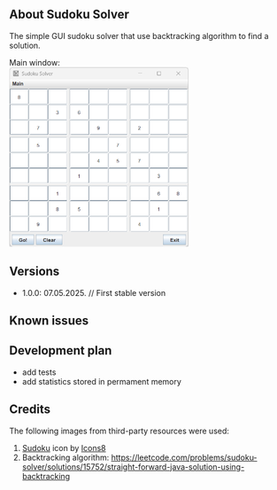 ## About Sudoku Solver

The simple GUI sudoku solver that use backtracking algorithm to find a solution.

Main window:<br/>
<img src="/src/main/resources/images/screenshots/main_window.png" width="324" height="324">


## Versions

- 1.0.0: 07.05.2025. // First stable version

## Known issues



## Development plan

- add tests
- add statistics stored in permament memory

## Credits

The following images from third-party resources were used:

1. <a target="_blank" href="https://icons8.com/icon/jXzfuurwNZ2X/sudoku">Sudoku</a> icon by <a target="_blank" href="https://icons8.com">Icons8</a><br/>
2. Backtracking algorithm: https://leetcode.com/problems/sudoku-solver/solutions/15752/straight-forward-java-solution-using-backtracking 
